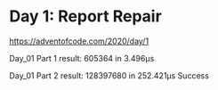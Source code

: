 # Day 1: Report Repair #
https://adventofcode.com/2020/day/1


Day_01 Part 1 result: 605364 in 3.496µs

Day_01 Part 2 result: 128397680 in 252.421µs
Success
